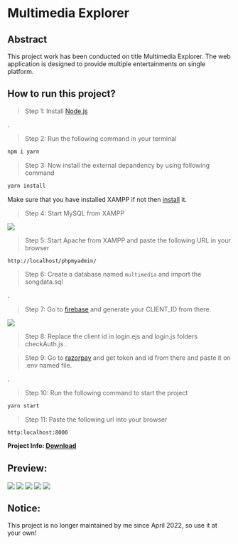 # Multimedia Explorer

## Abstract

This project work has been conducted on title Multimedia Explorer. The web application is designed to provide multiple entertainments on single platform.
## How to run this project?

> Step 1: Install [Node.js](https://nodejs.org/en/)

.
> Step 2: Run the following command in your terminal

```bash
npm i yarn
```

> Step 3: Now install the external depandency by using following command

```bash
yarn install
```

Make sure that you have installed XAMPP if not then [install](https://www.apachefriends.org/download.html) it.

> Step 4: Start MySQL from XAMPP

<img src="https://cdn.discordapp.com/attachments/960919309075509278/974629456201265202/Screenshot_2022-05-13_162758.png" align="center">


> Step 5: Start Apache from XAMPP and paste the following URL in your browser

```bash
http://localhost/phpmyadmin/
```

> Step 6: Create a database named `multimedia` and import the songdata.sql

.
> Step 7: Go to [firebase](https://console.firebase.google.com/) and generate your CLIENT_ID from there.

<img src="https://cdn.discordapp.com/attachments/960919309075509278/974639482575921172/Screenshot_2022-05-13_171814.png">

> Step 8: Replace the client id in login.ejs and login.js folders checkAuth.js
.

> Step 9: Go to [razorpay](https://dashboard.razorpay.com/app/keys) and get token and id from there and paste it on .env named file.

.
> Step 10: Run the following command to start the project

```bash
yarn start
```

> Step 11: Paste the following url into your browser

```text
http:localhost:8000
```

**Project Info: [Download](https://cdn.discordapp.com/attachments/960919309075509278/974636195285991444/Multimedia.pptx)**

## Preview:

<img src="https://cdn.discordapp.com/attachments/960919309075509278/974633933369143306/Screenshot_95.png" align="center">

<img src="https://cdn.discordapp.com/attachments/960919309075509278/974633933683712070/Screenshot_96.png" align="center">

<img src="https://cdn.discordapp.com/attachments/960919309075509278/974633934036017152/Screenshot_97.png" align="center">

<img src="https://cdn.discordapp.com/attachments/960919309075509278/974633935348830258/Screenshot_101.png" align="center">

<img src="https://cdn.discordapp.com/attachments/960919309075509278/974645715215196220/Screenshot_93.png" align="center">

## Notice:
This project is no longer maintained by me since April 2022, so use it at your own!

